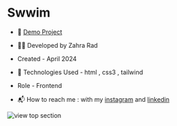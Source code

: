 # Swwim
 
- 📎 [Demo Project](https://zahra-rad.github.io/Swwim/)

- 👩‍💻 Developed by Zahra Rad

- Created - April 2024

- 🔧 Technologies Used - html , css3 , tailwind

- Role - Frontend

- 📬 How to reach me : with my [instagram](https://www.instagram.com/zahra.rad_dev?utm_source=qr&igsh=MW1rN2kzcDdpcmNocA==) and [linkedin](https://www.linkedin.com/in/zahra-kaboodvandi-rad-87b12021b?utm_source=share&utm_campaign=share_via&utm_content=profile&utm_medium=android_app)

![view top section](https://github.com/Zahra-Rad/Swwim/assets/118894293/cd5a4da0-7852-4465-8e1e-3af816f6ee47)


